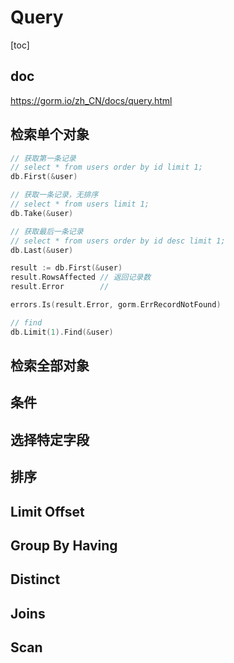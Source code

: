 # Query

[toc]

## doc

<https://gorm.io/zh_CN/docs/query.html>

## 检索单个对象

```go
// 获取第一条记录
// select * from users order by id limit 1;
db.First(&user)

// 获取一条记录，无排序
// select * from users limit 1;
db.Take(&user)

// 获取最后一条记录
// select * from users order by id desc limit 1;
db.Last(&user)

result := db.First(&user)
result.RowsAffected // 返回记录数
result.Error        //

errors.Is(result.Error, gorm.ErrRecordNotFound)

// find
db.Limit(1).Find(&user)
```

## 检索全部对象

## 条件

## 选择特定字段

## 排序

## Limit Offset

## Group By Having

## Distinct

## Joins

## Scan
